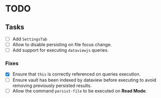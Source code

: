 # TODO

## Tasks

- [ ] Add `SettingsTab`
- [ ] Allow to disable persisting on file focus change.
- [ ] Add support for executing `dataviewjs` queries.

### Fixes

- [x] Ensure that `this` is correctly referenced on queries execution.
- [ ] Ensure vault has been indexed by dataview before executing to avoid removing previously persisted results.
- [ ] Allow the command `persist-file` to be executed on **Read Mode**.
